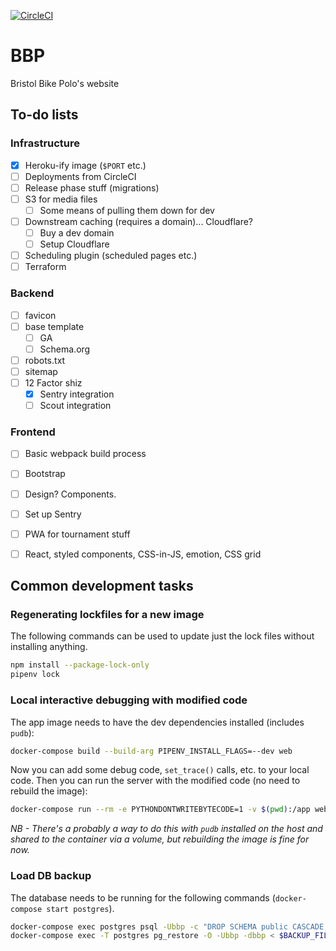 [![CircleCI](https://circleci.com/gh/bcdickinson/bbp.svg?style=svg&circle-token=33a0f73e51a4a9cf976a97afe081a2b288cacceb)](https://circleci.com/gh/bcdickinson/bbp)

# BBP
Bristol Bike Polo's website


## To-do lists

### Infrastructure
- [x] Heroku-ify image (`$PORT` etc.)
- [ ] Deployments from CircleCI
- [ ] Release phase stuff (migrations)
- [ ] S3 for media files
  - [ ] Some means of pulling them down for dev
- [ ] Downstream caching (requires a domain)... Cloudflare?
  - [ ] Buy a dev domain
  - [ ] Setup Cloudflare
- [ ] Scheduling plugin (scheduled pages etc.)
- [ ] Terraform

### Backend
- [ ] favicon
- [ ] base template
  - [ ] GA
  - [ ] Schema.org
- [ ] robots.txt
- [ ] sitemap
- [ ] 12 Factor shiz
  - [x] Sentry integration
  - [ ] Scout integration

### Frontend
- [ ] Basic webpack build process
- [ ] Bootstrap
- [ ] Design? Components.
- [ ] Set up Sentry
- [ ] PWA for tournament stuff
- [ ] React, styled components, CSS-in-JS, emotion, CSS grid


## Common development tasks

### Regenerating lockfiles for a new image

The following commands can be used to update just the lock files without installing anything.

```sh
npm install --package-lock-only
pipenv lock
```
### Local interactive debugging with modified code

The app image needs to have the dev dependencies installed (includes `pudb`):

```sh
docker-compose build --build-arg PIPENV_INSTALL_FLAGS=--dev web
```
Now you can add some debug code, `set_trace()` calls, etc. to your local code.
Then you can run the server with the modified code (no need to rebuild the image):

```sh
docker-compose run --rm -e PYTHONDONTWRITEBYTECODE=1 -v $(pwd):/app web
```

_NB - There's a probably a way to do this with `pudb` installed on the host and shared to the container
via a volume, but rebuilding the image is fine for now._

### Load DB backup

The database needs to be running for the following commands (`docker-compose start postgres`).

```sh
docker-compose exec postgres psql -Ubbp -c "DROP SCHEMA public CASCADE;"
docker-compose exec -T postgres pg_restore -O -Ubbp -dbbp < $BACKUP_FILE
```
